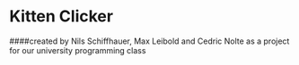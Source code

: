 # Kitten Clicker

####created by Nils Schiffhauer, Max Leibold and Cedric Nolte as a project for our university programming class